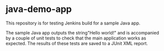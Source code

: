 # java-demo-app

This repository is for testing Jenkins build for a sample Java app.

The sample Java app outputs the string"Hello world!" and is accompanied by a
couple of unit tests to check that the main application works as expected.
The results of these tests are saved to a JUnit XML report.
